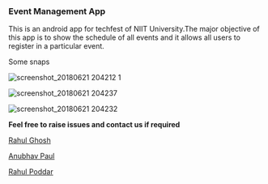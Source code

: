 
### Event Management App

   This is an android app for techfest of NIIT University.The major objective of this app is to show the schedule of all events and it allows all users to register in a particular event.
   
   Some snaps 
   
   ![screenshot_20180621 204212 1](https://user-images.githubusercontent.com/22416933/41738513-d7546578-75af-11e8-9274-7bf0411c2bb7.jpg)
   
   ![screenshot_20180621 204237](https://user-images.githubusercontent.com/22416933/41738622-35922dbe-75b0-11e8-914f-fd3780360587.jpg)
         
   ![screenshot_20180621 204232](https://user-images.githubusercontent.com/22416933/41738828-c781592a-75b0-11e8-96c5-d0a6a6bdefa9.jpg)



   
   



**Feel free to raise issues and contact us if required**

[Rahul Ghosh](https://github.com/ghrahul)

[Anubhav Paul](https://github.com/danish31)

[Rahul Poddar](https://github.com/BlueHat01)
